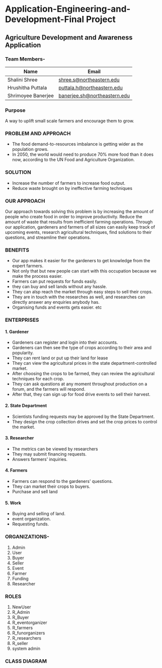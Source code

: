 # Application-Engineering-and-Development-Final Project 

## Agriculture Development and Awareness Application

### Team Members-

|Name|Email
|------|------|
|Shalini Shree | shree.s@northeastern.edu
|Hrushitha Puttala |   puttala.h@northeastern.edu
|Shrimoyee Banerjee |	banerjee.sh@northeastern.edu

### Purpose
A way to uplift small scale farmers and encourage them to grow.

### PROBLEM AND APPROACH
- The food demand-to-resources imbalance is getting wider as the population grows.
- In 2050, the world would need to produce 70% more food than it does now, according to the UN Food and Agriculture Organization.

### SOLUTION
- Increase the number of farmers to increase food output.
- Reduce waste brought on by ineffective farming techniques

### OUR APPROACH
Our approach towards solving this problem is by increasing the amount of people who create food in order to improve productivity. Reduce the amount of waste that results from inefficient farming operations. Through our application, gardeners and farmers of all sizes can easily keep track of upcoming events, research agricultural techniques, find solutions to their questions, and streamline their operations.

### BENEFITS
- Our app makes it easier for the gardeners to get knowledge from the expert farmers.
- Not only that but new people can start with this occupation because we make the process easier.
- Farmers can put requests for funds easily.
- they can buy and sell lands without any hassle.
- They can alsp reach the market through easy steps to sell their crops.
- They are in touch with the researches as well, and researches can directly answer any enquiries anybody has.
- Organising funds and events gets easier. etc

### ENTERPRISES

#### 1. Gardener
- Gardeners can register and login into their accounts.
- Gardeners can then see the type of crops according to their area and popularity.
- They can rent land or put up their land for lease
- They can view the agricultural prices in the state department-controlled market.
- After choosing the crops to be farmed, they can review the agricultural techniques for each crop.
- They can ask questions at any moment throughout production on a forum, and the farmers will respond.
- After that, they can sign up for food drive events to sell their harvest.

#### 2. State Department
- Scientists funding requests may be approved by the State Department.
- They design the crop collection drives and set the crop prices to control the market.

#### 3. Researcher
- The metrics can be viewed by researchers
- They may submit financing requests.
- Answers farmers' inquiries.

#### 4. Farmers 
- Farmers can respond to the gardeners' questions.
- They can market their crops to buyers.
- Purchase and sell land

#### 5. Work
- Buying and selling of land.
- event organization.
- Requesting funds.

### ORGANIZATIONS-
1. Admin
2. User
3. Buyer
4. Seller
5. Event
6. Farmer 
7. Funding
8. Researcher

### ROLES
1. NewUser
2. R_Admin
3. R_Buyer
4. R_eventorganizer
5. R_farmers
6. R_funorganizers
7. R_researchers
8. R_seller
9. system admin

### CLASS DIAGRAM 



